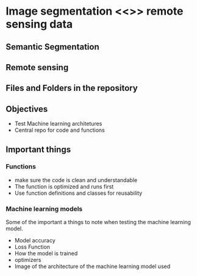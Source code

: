 # Image segmentation <<>> remote sensing data
## Semantic Segmentation 

## Remote sensing 

## Files and Folders in the repository

## Objectives 
* Test Machine learning architetures 
* Central repo for code and functions
 
## Important things
### Functions 
* make sure the code is clean and understandable 
* The function is optimized and runs first
* Use function definitions and classes for reusability 

### Machine learning models 
Some of the important a things to note when testing the machine learning model.
* Model accuracy 
* Loss Function 
* How the model is trained 
* optimizers 
* Image of the architecture of the machine learning model used 
